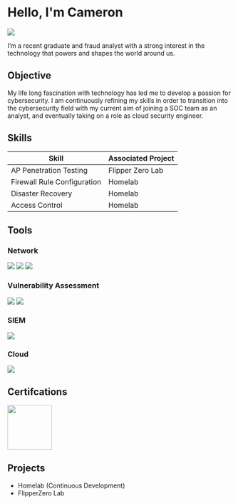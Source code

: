 # Hello, I'm Cameron

<a href="https://www.linkedin.com/in/camerongardner24/"><img src="https://img.shields.io/badge/-LinkedIn-0072b1?&style=for-the-badge&logo=linkedin&logoColor=white"></a> 

I’m a recent graduate and fraud analyst with a strong interest in the technology that powers and shapes the world around us.

## Objective

My life long fascination with technology has led me to develop a passion for cybersecurity. I am continuously refining my skills in order to transition into the cybersecurity field with my current aim of joining a SOC team as an analyst, and eventually taking on a role as cloud security engineer.

## Skills
| Skill                      | Associated Project      |
|----------------------------|-------------------------|
|AP Penetration Testing      | Flipper Zero Lab        |
|Firewall Rule Configuration | Homelab                 |
|Disaster Recovery           | Homelab                 |
|Access Control              | Homelab                 |

## Tools
### Network
<div>
  <img src="https://img.shields.io/badge/-Wireshark-1679A7?style=for-the-badge&logo=Wireshark&logoColor=white" style="pointer-events: none;">
  <img src="https://img.shields.io/badge/-Nmap-004d7a?style=for-the-badge&logo=Nmap&logoColor=white" style="pointer-events: none;">
  <img src="https://img.shields.io/badge/-iptables-EE0000?style=for-the-badge&logo=linux&logoColor=white" style="pointer-events: none;">
</div>

### Vulnerability Assessment
<div>
  <img src="https://img.shields.io/badge/-Nessus-008CBA?style=for-the-badge&logo=tenable&logoColor=white" style="pointer-events: none;">
  <img src="https://img.shields.io/badge/-Nmap%20NSE-004d7a?style=for-the-badge&logo=nmap&logoColor=white" style="pointer-events: none;">
</div>

### SIEM
<div>
  <img src="https://img.shields.io/badge/-Splunk-000000?style=for-the-badge&logo=splunk&logoColor=white" style="pointer-events: none;">
</div>

### Cloud
<div>
  <img src="https://img.shields.io/badge/-Amazon%20S3-FF9900?style=for-the-badge&logo=Amazon%20AWS&logoColor=white" style="pointer-events: none;">
</div>

## Certifcations
<div>
<a href="https://www.credly.com/badges/45c5668a-9f95-47b1-a6cc-e4306b38003b/public_url">
  <img src="https://images.credly.com/images/80d8a06a-c384-42bf-ad36-db81bce5adce/blob" width="100" height="100"/>
</a>
</div>

## Projects
- Homelab (Continuous Development)
- FlipperZero Lab
